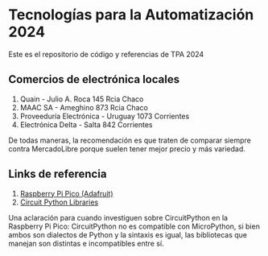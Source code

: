 # Tecnologías para la Automatización 2024

Este es el repositorio de código y referencias de TPA 2024

## Comercios de electrónica locales

1. Quain - Julio A. Roca 145 Rcia Chaco
2. MAAC SA - Ameghino 873 Rcia Chaco
3. Proveeduría Electrónica - Uruguay 1073 Corrientes
4. Electrónica Delta - Salta 842 Corrientes

De todas maneras, la recomendación es que traten de comparar siempre contra MercadoLibre porque suelen tener mejor precio y más variedad.

## Links de referencia

1. [Raspberry Pi Pico (Adafruit)](https://learn.adafruit.com/getting-started-with-raspberry-pi-pico-circuitpython)
1. [Circuit Python Libraries](https://circuitpython.org/libraries)

Una aclaración para cuando investiguen sobre CircuitPython en la Raspberry Pi Pico: CircuitPython no es compatible con MicroPython, si bien ambos son dialectos de Python y la sintaxis es igual, las bibliotecas que manejan son distintas e incompatibles entre sí.
